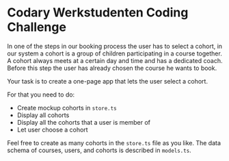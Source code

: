 # Codary Werkstudenten Coding Challenge

In one of the steps in our booking process the user has to select a cohort, in our system a cohort is a group of children participating in a course together. A cohort always meets at a certain day and time and has a dedicated coach. Before this step the user has already chosen the course he wants to book.

Your task is to create a one-page app that lets the user select a cohort.

For that you need to do:
* Create mockup cohorts in `store.ts`
* Display all cohorts
* Display all the cohorts that a user is member of
* Let user choose a cohort

Feel free to create as many cohorts in the `store.ts` file as you like. The data schema of courses, users, and cohorts is described in `models.ts`.
